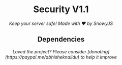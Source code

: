 <h1 align="center">Security V1.1</h1><div align="center">
<i>Keep your server safe! Made with ❤️ by SnowyJS</i>

<h2 align="center">Dependencies</h2><div align="center">
<i>Loved the project? Please consider [donating](https://paypal.me/abhisheknaiidu) to help it improve</i>
